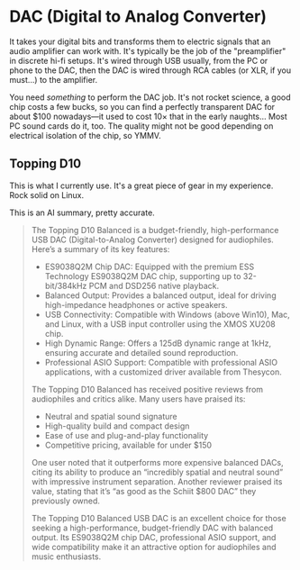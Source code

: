 # DAC (Digital to Analog Converter)

It takes your digital bits and transforms them to electric signals that an audio amplifier can work with. It's typically be the job of the "preamplifier" in discrete hi-fi setups. It's wired through USB usually, from the PC or phone to the DAC, then the DAC is wired through RCA cables (or XLR, if you must…) to the amplifier.

You need *something* to perform the DAC job. It's not rocket science, a good chip costs a few bucks, so you can find a perfectly transparent DAC for about $100 nowadays—it used to cost 10× that in the early naughts… Most PC sound cards do it, too. The quality might not be good depending on electrical isolation of the chip, so YMMV.



## Topping D10

This is what I currently use. It's a great piece of gear in my experience. Rock solid on Linux.

This is an AI summary, pretty accurate.

>The Topping D10 Balanced is a budget-friendly, high-performance USB DAC (Digital-to-Analog Converter) designed for audiophiles. Here’s a summary of its key features:
>
>- ES9038Q2M Chip DAC: Equipped with the premium ESS Technology ES9038Q2M DAC chip, supporting up to 32-bit/384kHz PCM and DSD256 native playback.
>- Balanced Output: Provides a balanced output, ideal for driving high-impedance headphones or active speakers.
>- USB Connectivity: Compatible with Windows (above Win10), Mac, and Linux, with a USB input controller using the XMOS XU208 chip.
>- High Dynamic Range: Offers a 125dB dynamic range at 1kHz, ensuring accurate and detailed sound reproduction.
>- Professional ASIO Support: Compatible with professional ASIO applications, with a customized driver available from Thesycon.
>
>The Topping D10 Balanced has received positive reviews from audiophiles and critics alike. Many users have praised its:
>
>- Neutral and spatial sound signature
>- High-quality build and compact design
>- Ease of use and plug-and-play functionality
>- Competitive pricing, available for under $150
>
>One user noted that it outperforms more expensive balanced DACs, citing its ability to produce an “incredibly spatial and neutral sound” with impressive instrument separation. Another reviewer praised its value, stating that it’s “as good as the Schiit $800 DAC” they previously owned.
>
>The Topping D10 Balanced USB DAC is an excellent choice for those seeking a high-performance, budget-friendly DAC with balanced output. Its ES9038Q2M chip DAC, professional ASIO support, and wide compatibility make it an attractive option for audiophiles and music enthusiasts.


